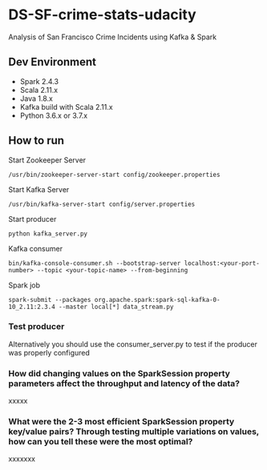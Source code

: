 # DS-SF-crime-stats-udacity
Analysis of San Francisco Crime Incidents using Kafka &amp; Spark

## Dev Environment

* Spark 2.4.3
* Scala 2.11.x
* Java 1.8.x
* Kafka build with Scala 2.11.x
* Python 3.6.x or 3.7.x

## How to run
Start Zookeeper Server

```/usr/bin/zookeeper-server-start config/zookeeper.properties```

Start Kafka Server

```/usr/bin/kafka-server-start config/server.properties```

Start producer

```python kafka_server.py```

Kafka consumer

```bin/kafka-console-consumer.sh --bootstrap-server localhost:<your-port-number> --topic <your-topic-name> --from-beginning```

Spark job

```spark-submit --packages org.apache.spark:spark-sql-kafka-0-10_2.11:2.3.4 --master local[*] data_stream.py```

### Test producer

Alternatively you should use the consumer_server.py to test if the producer was properly configured


### How did changing values on the SparkSession property parameters affect the throughput and latency of the data?

xxxxx

### What were the 2-3 most efficient SparkSession property key/value pairs? Through testing multiple variations on values, how can you tell these were the most optimal?

xxxxxxx

